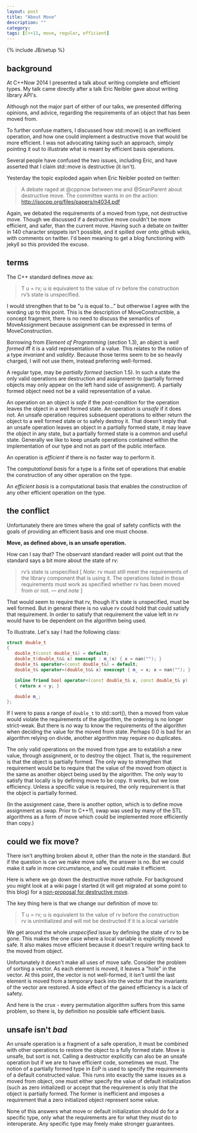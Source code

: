 ```yaml
---
layout: post
title: "About Move"
description: ""
category: 
tags: [C++11, move, regular, efficient]
---
```

{% include JB/setup %}

## background

At C++Now 2014 I presented a talk about writing complete and efficient types. My talk came directly after a talk Eric Neibler gave about writing library API's.

Although not the major part of either of our talks, we presented differing opinions, and advice, regarding the requirements of an object that has been moved from.

To further confuse matters, I discussed how std::move() is an inefficient operation, and how one could implement a destructive move that would be more efficient. I was not advocating taking such an approach, simply pointing it out to illustrate what is meant by efficient basis operations.

Several people have confused the two issues, including Eric, and have asserted that I claim std::move is destructive (it isn't).

Yesterday the topic exploded again when Eric Neibler posted on twitter:

>A debate raged at @cppnow between me and @SeanParent about destructive move. The committee wants in on the action: http://isocpp.org/files/papers/n4034.pdf

Again, we debated the requirements of a moved from type, not destructive move. Though we discussed if a destructive move couldn't be more efficient, and safer, than the current move. Having such a debate on twitter in 140 character snippets isn't possible, and it spilled over onto github wikis, with comments on twitter. I'd been meaning to get a blog functioning with jekyll so this provided the excuse.

## terms

The C++ standard defines _move_ as:

> T u = rv; u is equivalent to the value of rv before the construction  
> rv’s state is unspecified.

I would strengthen that to be "u is equal to..." but otherwise I agree with the wording up to this point. This is the description of MoveConstructible, a concept fragment, there is no need to discuss the semantics of MoveAssignment because assignment can be expressed in terms of MoveConstruction.

Borrowing from _Element of Programming_ (section 1.3), an object is _well formed_ iff it is a valid representation of a value. This relates to the notion of a type _invariant_ and _validity_. Because those terms seem to be so heavily charged, I will not use them, instead preferring well-formed.

A regular type, may be _partially formed_ (section 1.5). In such a state the only valid operations are destruction and assignment-to (partially formed objects may only appear on the left hand side of assignment). A partially formed object need not be a valid representation of a value.

An operation on an object is _safe_ if the post-condition for the operation leaves the object in a well formed state. An operation is _unsafe_ if it does not. An unsafe operation requires subsequent operations to either return the object to a well formed state or to safely destroy it. That doesn't imply that an unsafe operation leaves an object in a partially formed state, it may leave the object in any state, but a partially formed state is a common and useful state. Generally we like to keep unsafe operations contained within the implementation of our type and not as part of the public interface.

An operation is _efficient_ if there is no faster way to perform it.

The _computational basis_ for a type is a finite set of operations that enable the construction of any other operation on the type.

An _efficient basis_ is a computational basis that enables the construction of any other efficient operation on the type.

## the conflict

Unfortunately there are times where the goal of safety conflicts with the goals of providing an efficient basis and one must choose.

**Move, as defined above, is an unsafe operation.**

How can I say that? The observant standard reader will point out that the standard says a bit more about the state of rv:

> rv’s state is unspecified [ _Note_: rv must still meet the requirements of the library component that is using it. The operations listed in those requirements must work as specified whether rv has been moved from or not. — _end note_ ]

That would seem to require that rv, though it's state is unspecified, must be well formed. But in general there is no value rv could hold that could satisfy that requirement. In order to satisfy that requirement the value left in rv would have to be dependent on the algorithm being used.

To illustrate. Let's say I had the following class:

``` cpp
struct double_t
{
   double_t(const double_t&) = default;
   double_t(double_t&& x) noexcept : m_(x) { x = nan(""); }
   double_t& operator=(const double_t&) = default;
   double_t& operator=(double_t&& x) noexcept { m_ = x; x = nan(""); }

   inline friend bool operator<(const double_t& x, const double_t& y)
   { return x < y; }

   double m_;
};
```

If I were to pass a range of `double_t` to std::sort(), then a moved from value would violate the requirements of the algorithm, the ordering is no longer strict-weak. But there is _no_ way to know the requirements of the algorithm when deciding the value for the moved from state. Perhaps 0.0 is bad for an algorithm relying on divide, another algorithm may require no duplicates.

The only valid operations on the moved from type are to establish a new value, through assignment, or to destroy the object. That is, the requirement is that the object is partially formed. The only way to strengthen that requirement would be to require that the value of the moved from object is the same as another object being used by the algorithm. The only way to satisfy that locally is by defining move to be copy. It works, but we lose efficiency. Unless a specific value is required, the only requirement is that the object is partially formed.

(In the assignment case, there is another option, which is to define move assignment as swap. Prior to C++11, swap was used by many of the STL algorithms as a form of move which could be implemented more efficiently than copy.)

## could we fix move?

There isn't anything broken about it, other than the note in the standard. But if the question is can we make move safe, the answer is no. But we could make it safe in more circumstance, and we could make it efficient.

Here is where we go down the destructive move rathole. For background you might look at a wiki page I started (it will get migrated at some point to this blog) for a [non-proposal for destructive move](https://github.com/sean-parent/sean-parent.github.com/wiki/Non-Proposal-for-Destructive-Move).

The key thing here is that we change our definition of move to:

> T u = rv; u is equivalent to the value of rv before the construction  
> rv is uninitialized and will not be destructed if it is a local variable

We get around the whole _unspecified_ issue by defining the state of rv to be gone. This makes the one case where a local variable is explicitly moved safe. It also makes move efficient because it doesn't require writing back to the moved from object.

Unfortunately it doesn't make all uses of move safe. Consider the problem of sorting a vector. As each element is moved, it leaves a "hole" in the vector. At this point, the vector is not well-formed, it isn't until the last element is moved from a temporary back into the vector that the invariants of the vector are restored. A side effect of the gained efficiency is a lack of safety.

And here is the crux - every permutation algorithm suffers from this same problem, so there is, by definition no possible safe efficient basis.

## unsafe isn't _bad_

An unsafe operation is a fragment of a safe operation, it must be combined with other operations to restore the object to a fully formed state. Move is unsafe, but sort is not. Calling a destructor explicitly can also be an unsafe operation but if we are to have efficient code, sometimes we must. The notion of a partially formed type in EoP is used to specify the requirements of a default constructed value. This runs into exactly the same issues as a moved from object, one must either specify the value of default initialization (such as zero initialized) or accept that the requirement is only that the object is partially formed. The former is inefficient and imposes a requirement that a zero initialized object represent some value.

None of this answers what move or default initialization should do for a specific type, only what the requirements are for what they _must_ do to interoperate. Any specific type may freely make stronger guarantees.
